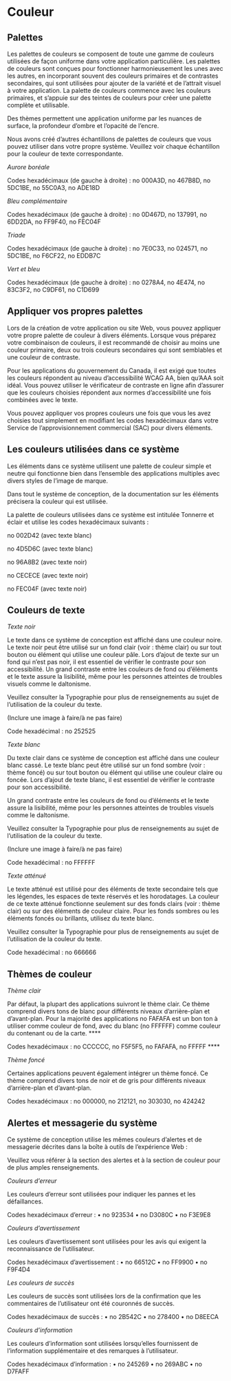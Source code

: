 # Couleur
## Palettes

Les palettes de couleurs se composent de toute une gamme de couleurs utilisées de façon uniforme dans votre application particulière. Les palettes de couleurs sont conçues pour fonctionner harmonieusement les unes avec les autres, en incorporant souvent des couleurs primaires et de contrastes secondaires, qui sont utilisées pour ajouter de la variété et de l’attrait visuel à votre application. La palette de couleurs commence avec les couleurs primaires, et s’appuie sur des teintes de couleurs pour créer une palette complète et utilisable.

Des thèmes permettent une application uniforme par les nuances de surface, la profondeur d’ombre et l’opacité de l’encre.

Nous avons créé d’autres échantillons de palettes de couleurs que vous pouvez utiliser dans votre propre système. Veuillez voir chaque échantillon pour la couleur de texte correspondante.

*Aurore boréale*

Codes hexadécimaux (de gauche à droite) : no 000A3D, no 467B8D, no 5DC1BE, no 55C0A3, no ADE18D

*Bleu complémentaire*

Codes hexadécimaux (de gauche à droite) : no 0D467D, no 137991, no 6DD2DA, no FF9F40, no FEC04F

*Triade*

Codes hexadécimaux (de gauche à droite) : no 7E0C33, no 024571, no 5DC1BE, no F6CF22, no EDDB7C

*Vert et bleu*

Codes hexadécimaux (de gauche à droite) : no 0278A4, no 4E474, no 83C3F2, no C9DF61, no C1D699

## Appliquer vos propres palettes
Lors de la création de votre application ou site Web, vous pouvez appliquer votre propre palette de couleur à divers éléments. Lorsque vous préparez votre combinaison de couleurs, il est recommandé de choisir au moins une couleur primaire, deux ou trois couleurs secondaires qui sont semblables et une couleur de contraste.

Pour les applications du gouvernement du Canada, il est exigé que toutes les couleurs répondent au niveau d’accessibilité WCAG AA, bien qu’AAA soit idéal. Vous pouvez utiliser le vérificateur de contraste en ligne afin d’assurer que les couleurs choisies répondent aux normes d’accessibilité une fois combinées avec le texte.

Vous pouvez appliquer vos propres couleurs une fois que vous les avez choisies tout simplement en modifiant les codes hexadécimaux dans votre Service de l’approvisionnement commercial (SAC) pour divers éléments.

## Les couleurs utilisées dans ce système
Les éléments dans ce système utilisent une palette de couleur simple et neutre qui fonctionne bien dans l’ensemble des applications multiples avec divers styles de l’image de marque.

Dans tout le système de conception, de la documentation sur les éléments précisera la couleur qui est utilisée.

La palette de couleurs utilisées dans ce système est intitulée Tonnerre et éclair et utilise les codes hexadécimaux suivants :

no 002D42 (avec texte blanc)

no 4D5D6C (avec texte blanc)

no 96A8B2 (avec texte noir)

no CECECE (avec texte noir)

no FEC04F (avec texte noir)

## Couleurs de texte

*Texte noir*

Le texte dans ce système de conception est affiché dans une couleur noire. Le texte noir peut être utilisé sur un fond clair (voir : thème clair) ou sur tout bouton ou élément qui utilise une couleur pâle. Lors d’ajout de texte sur un fond qui n’est pas noir, il est essentiel de vérifier le contraste pour son accessibilité. Un grand contraste entre les couleurs de fond ou d’éléments et le texte assure la lisibilité, même pour les personnes atteintes de troubles visuels comme le daltonisme.

Veuillez consulter la Typographie pour plus de renseignements au sujet de l’utilisation de la couleur du texte.

(Inclure une image à faire/à ne pas faire)

Code hexadécimal : no 252525

*Texte blanc*

Du texte clair dans ce système de conception est affiché dans une couleur blanc cassé. Le texte blanc peut être utilisé sur un fond sombre (voir : thème foncé) ou sur tout bouton ou élément qui utilise une couleur claire ou foncée. Lors d’ajout de texte blanc, il est essentiel de vérifier le contraste pour son accessibilité.

Un grand contraste entre les couleurs de fond ou d’éléments et le texte assure la lisibilité, même pour les personnes atteintes de troubles visuels comme le daltonisme.

Veuillez consulter la Typographie pour plus de renseignements au sujet de l’utilisation de la couleur du texte.

(Inclure une image à faire/à ne pas faire)

Code hexadécimal : no FFFFFF

*Texte atténué*

Le texte atténué est utilisé pour des éléments de texte secondaire tels que les légendes, les espaces de texte réservés et les horodatages. La couleur de ce texte atténué fonctionne seulement sur des fonds clairs (voir : thème clair) ou sur des éléments de couleur claire. Pour les fonds sombres ou les éléments foncés ou brillants, utilisez du texte blanc.

Veuillez consulter la Typographie pour plus de renseignements au sujet de l’utilisation de la couleur du texte.

Code hexadécimal : no 666666

## Thèmes de couleur

*Thème clair*

Par défaut, la plupart des applications suivront le thème clair. Ce thème comprend divers tons de blanc pour différents niveaux d’arrière-plan et d’avant-plan. Pour la majorité des applications no FAFAFA est un bon ton à utiliser comme couleur de fond, avec du blanc (no FFFFFF) comme couleur du contenant ou de la carte. ****

Codes hexadécimaux : no CCCCCC, no F5F5F5, no FAFAFA, no FFFFF ****

*Thème foncé*

Certaines applications peuvent également intégrer un thème foncé. Ce thème comprend divers tons de noir et de gris pour différents niveaux d’arrière-plan et d’avant-plan.

Codes hexadécimaux : no 000000, no 212121, no 303030, no 424242

## Alertes et messagerie du système

Ce système de conception utilise les mêmes couleurs d’alertes et de messagerie décrites dans la boîte à outils de l’expérience Web :

Veuillez vous référer à la section des alertes et à la section de couleur pour de plus amples renseignements.

*Couleurs d’erreur* 

Les couleurs d’erreur sont utilisées pour indiquer les pannes et les défaillances.

Codes hexadécimaux d’erreur :
• no 923534
• no D3080C
• no F3E9E8

*Couleurs d’avertissement*

Les couleurs d’avertissement sont utilisées pour les avis qui exigent la reconnaissance de l’utilisateur.

Codes hexadécimaux d’avertissement :
• no 66512C
• no FF9900
• no F9F4D4

*Les couleurs de succès*

Les couleurs de succès sont utilisées lors de la confirmation que les commentaires de l’utilisateur ont été couronnés de succès.

Codes hexadécimaux de succès :
• no 2B542C
• no 278400
• no D8EECA

*Couleurs d’information*

Les couleurs d’information sont utilisées lorsqu’elles fournissent de l’information supplémentaire et des remarques à l’utilisateur.

Codes hexadécimaux d’information :
• no 245269
• no 269ABC
• no D7FAFF
